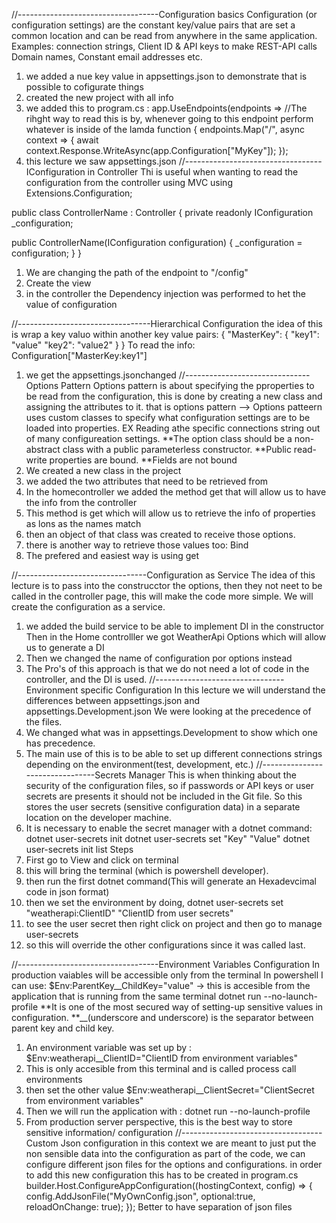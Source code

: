 //-----------------------------------Configuration basics
Configuration (or configuration settings) are the constant key/value pairs that are set a common location and can be read from anywhere in the same application.
Examples: connection strings, Client ID & API keys to make REST-API calls Domain names, Constant email addresses etc.

1. we added a nue key value in appsettings.json to demonstrate that is possible to cofigurate things
2. created the new project with all info
3. we added this to program.cs :
   app.UseEndpoints(endpoints => //The rihght way to read this is by, whenever going to this endpoint perform whatever is inside of the lamda function
   {
   endpoints.Map("/", async context =>
   {
   await context.Response.WriteAsync(app.Configuration["MyKey"]);
   });
4. this lecture we saw appsettings.json
   //----------------------------------IConfiguration in Controller
   Thi is useful when wanting to read the configuration from the controller
   using MVC
   using Extensions.Configuration;

public class ControllerName : Controller
{
private readonly IConfiguration \_configuration;

public ControllerName(IConfiguration configuration)
{
\_configuration = configuration;
}
}

1. We are changing the path of the endpoint to "/config"
2. Create the view
3. in the controller the Dependency injection was performed to het the value of configuration

//---------------------------------Hierarchical Configuration
the idea of this is wrap a key valuo within another key value pairs:
{
"MasterKey":
{
"key1": "value"
"key2": "value2"
}
}
To read the info: Configuration["MasterKey:key1"]

1. we get the appsettings.jsonchanged
   //-------------------------------Options Pattern
   Options pattern is about specifying the pproperties to be read from the configuration, this is done by creating a new class and assigning the attributes to it. that is options pattern --> Options patteern uses custom classes to specify what configuration settings are to be loaded into properties. EX Reading athe specific connections string out of many configureation settings.
   **The option class should be a non-abstract class with a public parameterless constructor.
   **Public read-write properties are bound.
   \*\*Fields are not bound
1. We created a new class in the project
1. we added the two attributes that need to be retrieved from
1. In the homecontroller we added the method get that will allow us to have the info from the controller
1. This method is get<type> which will allow us to retrieve the info of properties as lons as the names match
1. then an object of that class was created to receive those options.
1. there is another way to retrieve those values too: Bind
1. The prefered and easiest way is using get

//--------------------------------Configuration as Service
The idea of this lecture is to pass into the construcctor the options, then they not neet to be called in the controller page, this will make the code more simple. We will create the configuration as a service.

1. we added the build service to be able to implement DI in the constructor
   Then in the Home controlller we got WeatherApi Options which will allow us to generate a DI
2. Then we changed the name of configuration por options instead
3. The Pro's of this approach is that we do not need a lot of code in the controller, and the DI is used.
   //--------------------------------Environment specific Configuration
   In this lecture we will understand the differences between appsettings.json and appsettings.Development.json
   We were looking at the precedence of the files.
1. We changed what was in appsettings.Development to show which one has precedence.
2. The main use of this is to be able to set up different connections strings depending on the environment(test, development, etc.)
   //--------------------------------Secrets Manager
   This is when thinking about the security of the configuration files, so if passwords or API keys or user secrets are presents it should not be included in the Git file.
   So this stores the user secrets (sensitive configuration data) in a separate location on the developer machine.
1. It is necessary to enable the secret manager with a dotnet command:
   dotnet user-secrets init
   dotnet user-secrets set "Key" "Value"
   dotnet user-secrets init list
Steps 
1. First go to View and click on terminal
2. this will bring the terminal (which is powershell developer).
3. then run the first dotnet command(This will generate an Hexadevcimal code in json format)
4. then we set the environment by doing, dotnet user-secrets set "weatherapi:ClientID" "ClientID from user secrets"
5. to see the user secret then right click on project and then go to manage user-secrets
6. so this will override the other configurations since it was called last.

//-----------------------------------Environment Variables Configuration
In production vaiables will be accessible only from the terminal
In powershell I can use: 
$Env:ParentKey__ChildKey="value" -> this is accesible from the application that is running from the same terminal
dotnet run --no-launch-profile
**It is one of the most secured way of setting-up sensitive values in configuration.
**__(underscore and underscore) is the separator between parent key and child key.
1. An environment variable was set up by : $Env:weatherapi__ClientID="ClientID from environment variables"
2. This is only accesible from this terminal and is called process call environments
3. then set the other value $Env:weatherapi__ClientSecret="ClientSecret from environment variables"
4. Then we will run the application with :  dotnet run --no-launch-profile
5. From production server perspective, this is the best way to store sensitive information/ configuration 
//-----------------------------------Custom Json configuration
in this context we are meant to just put the non sensible data into the configuration as part of the code, we can configure different json files for the options and configurations.
in order to add this new configuration this has to be created in program.cs
builder.Host.ConfigureAppConfiguration((hostingContext, config) =>
{
    config.AddJsonFile("MyOwnConfig.json", optional:true, reloadOnChange: true); 
});
Better to have separation of json files